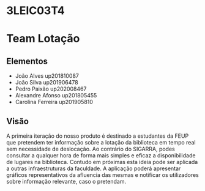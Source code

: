 # 3LEIC03T4
# Team Lotação

## Elementos

- João Alves up201810087
- João Silva up201906478 
- Pedro Paixão up202008467
- Alexandre Afonso up201805455
- Carolina Ferreira up201905810

## Visão 

A primeira iteração do nosso produto é destinado a estudantes da FEUP que pretendem ter informação sobre a lotação da biblioteca em tempo real sem necessidade de deslocação. Ao contrário do SIGARRA, podes consultar a qualquer hora de forma mais simples e eficaz a disponibilidade de lugares na biblioteca. Contudo em próximas esta ideia pode ser aplicada a outras infraestruturas da faculdade. A aplicação poderá apresentar gráficos representativos da afluencia das mesmas e notificar os utilizadores sobre informação relevante, caso o pretendam.
